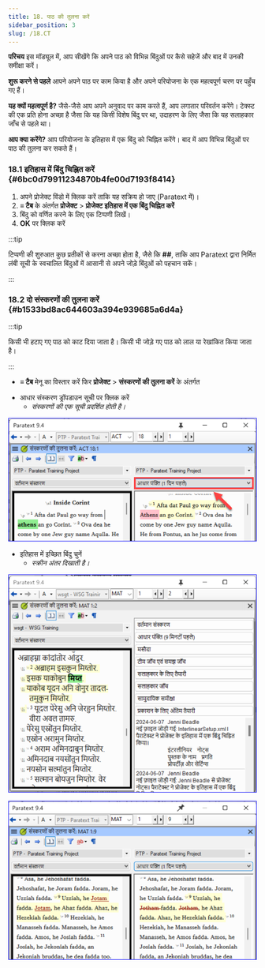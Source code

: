 ```yaml
---
title: 18. पाठ की तुलना करें
sidebar_position: 3
slug: /18.CT
---
```


**परिचय** इस मॉड्यूल में, आप सीखेंगे कि अपने पाठ को विभिन्न बिंदुओं पर कैसे सहेजें और बाद में उनकी समीक्षा करें।

**शुरू करने से पहले** आपने अपने पाठ पर काम किया है और अपने परियोजना के एक महत्वपूर्ण चरण पर पहुँच गए हैं।

**यह क्यों महत्वपूर्ण है?** जैसे-जैसे आप अपने अनुवाद पर काम करते हैं, आप लगातार परिवर्तन करेंगे। टेक्स्ट की एक प्रति होना अच्छा है जैसा कि यह किसी विशेष बिंदु पर था, उदाहरण के लिए जैसा कि यह सलाहकार जाँच से पहले था।

**आप क्या करेंगे?**  आप परियोजना के इतिहास में एक बिंदु को चिह्नित करेंगे। बाद में आप विभिन्न बिंदुओं पर पाठ की तुलना कर सकते हैं।

### 18.1 इतिहास में बिंदु चिह्नित करें {#6bc0d79911234870b4fe00d7193f8414}

1. अपने प्रोजेक्ट विंडो में क्लिक करें ताकि यह सक्रिय हो जाए (Paratext में)।
2. **≡ टैब** के अंतर्गत **प्रोजेक्ट** > **प्रोजेक्ट इतिहास में एक बिंदु चिह्नित करें**
3. बिंदु को वर्णित करने के लिए एक टिप्पणी लिखें।
4. **OK** पर क्लिक करें

:::tip

टिप्पणी की शुरुआत कुछ प्रतीकों से करना अच्छा होता है, जैसे कि **##**, ताकि आप Paratext द्वारा निर्मित लंबी सूची के स्वचालित बिंदुओं में आसानी से अपने जोड़े बिंदुओं को पहचान सकें।

:::

### 18.2 दो संस्करणों की तुलना करें {#b1533bd8ac644603a394e939685a6d4a}

:::tip

किसी भी हटाए गए पाठ को काट दिया जाता है। किसी भी जोड़े गए पाठ को लाल या रेखांकित किया जाता है।

:::

- **≡ टैब** मेनू का विस्तार करें फिर **प्रोजेक्ट** > **संस्करणों की तुलना करें** के अंतर्गत

<div class='notion-row'>
<div class='notion-column' style={{width: 'calc((100% - (min(32px, 4vw) * 1)) * 0.5)'}}>

- आधार संस्करण ड्रॉपडाउन सूची पर क्लिक करें
  - _संस्करणों की एक सूची प्रदर्शित होती है।_

</div><div className='notion-spacer'></div>

<div class='notion-column' style={{width: 'calc((100% - (min(32px, 4vw) * 1)) * 0.5)'}}>

![](./9214547.png)

</div><div className='notion-spacer'></div>
</div>

<div class='notion-row'>
<div class='notion-column' style={{width: 'calc((100% - (min(32px, 4vw) * 1)) * 0.5000000000000001)'}}>

- इतिहास में इच्छित बिंदु चुनें
  - _स्क्रीन अंतर दिखाती है।_

</div><div className='notion-spacer'></div>

<div class='notion-column' style={{width: 'calc((100% - (min(32px, 4vw) * 1)) * 0.5)'}}>

![](./1950342118.png)

![](./621740961.png)

</div><div className='notion-spacer'></div>
</div>
